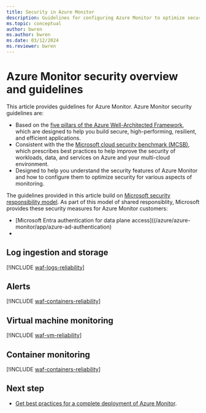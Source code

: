 ```yaml
---
title: Security in Azure Monitor
description: Guidelines for configuring Azure Monitor to optimize security.
ms.topic: conceptual
author: bwren
ms.author: bwren
ms.date: 03/12/2024
ms.reviewer: bwren
---
```


# Azure Monitor security overview and guidelines 

This article provides guidelines for Azure Monitor. Azure Monitor security guidelines are: 

- Based on the [five pillars of the Azure Well-Architected Framework](/azure/architecture/framework/), which are designed to help you build secure, high-performing, resilient, and efficient applications.
- Consistent with the the [Microsoft cloud security benchmark (MCSB)](/security/benchmark/azure/overview), which prescribes best practices to help improve the security of workloads, data, and services on Azure and your multi-cloud environment. 
- Designed to help you understand the security features of Azure Monitor and how to configure them to optimize security for various aspects of monitoring.

The guidelines provided in this article build on [Microsoft security responsibility model](https://learn.microsoft.com/en-us/azure/security/fundamentals/shared-responsibility). As part of this model of shared responsiblity, Microsoft provides these security measures for Azure Monitor customers:

- [Microsoft Entra authentication for data plane access]((/azure/azure-monitor/app/azure-ad-authentication)
- []()

## Log ingestion and storage

[!INCLUDE [waf-logs-reliability](includes/waf-logs-security.md)]

## Alerts

[!INCLUDE [waf-containers-reliability](includes/waf-alerts-security.md)]

## Virtual machine monitoring

[!INCLUDE [waf-vm-reliability](includes/waf-vm-security.md)]

## Container monitoring

[!INCLUDE [waf-containers-reliability](includes/waf-containers-security.md)]

## Next step

- [Get best practices for a complete deployment of Azure Monitor](best-practices.md).


